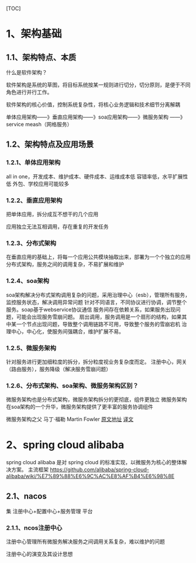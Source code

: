 [TOC]

# 1、架构基础

## 1.1、架构特点、本质

什么是软件架构？

软件架构是系统的草图，将目标系统按某一规则进行切分，切分原则，是便于不同角色进行并行工作。

软件架构的核心价值，控制系统复杂性，将核心业务逻辑和技术细节分离解耦

单体应用架构——》垂直应用架构——》soa应用架构——》微服务架构 ——》service meash（网格服务）

## 1.2、架构特点及应用场景

### 1.2.1、单体应用架构
all in one，开发成本、维护成本、硬件成本、运维成本低
容错率低，水平扩展性低
外包、学校应用可能较多
### 1.2.2、垂直应用架构
把单体应用，拆分成互不想干的几个应用

应用独立无法互相调用，存在重复的开发任务

### 1.2.3、分布式架构
在垂直应用的基础上，将每一个应用公共模块抽取出来，部署为一个个独立的应用
分布式架构，服务之间的调用复杂，不易扩展和维护

### 1.2.4、soa架构
soa架构解决分布式架构调用复杂的问题，采用治理中心（esb），管理所有服务，监控服务状态，解决调用异常问题
针对不同语言，不同协议进行协调，调节整个服务。soap基于webservice协议通信
服务间存在依赖关系，如果服务出现问题，可能会出现服务雪崩问题。
扇出调用，服务调用是一个扇形的结构，如果其中某一个节点出现问题，导致整个调用链路不可用，导致整个服务的雪崩宕机
治理中心，中心化，使服务间强耦合，维护扩展不易。

### 1.2.5、微服务架构
针对服务进行更加细粒度的拆分，拆分粒度视业务复杂度而定。
注册中心，网关（路由服务），服务降级（解决服务雪崩问题）

### 1.2.6、分布式架构、soa架构、微服务架构区别？
微服务架构也是分布式架构，微服务架构拆分的更彻底，组件更独立
微服务架构在soa架构的一个升华，微服务架构提供了更丰富的服务协调组件

微服务架构之父 马丁·福勒 Martin Fowler
[原文地址](https://martinfowler.com/articles/microservices.html)
[译文](https://blog.csdn.net/weixin_43657264/article/details/114287258)

# 2、spring cloud alibaba
spring cloud alibaba 是对 spring cloud 的标准实现，以微服务为核心的整体解决方案。
主流框架
https://github.com/alibaba/spring-cloud-alibaba/wiki/%E7%89%88%E6%9C%AC%E8%AF%B4%E6%98%8E

## 2.1、nacos

集 注册中心+配置中心+服务管理 平台

### 2.1.1、ncos注册中心

注册中心管理所有微服务解决服务之间调用关系复杂，难以维护的问题

注册中心的演变及其设计思想
